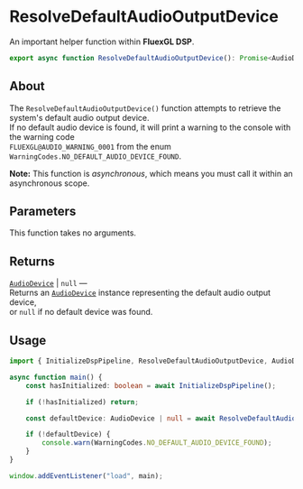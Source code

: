 # ResolveDefaultAudioOutputDevice

An important helper function within **FluexGL DSP**.

```ts
export async function ResolveDefaultAudioOutputDevice(): Promise<AudioDevice | null>;
```

## About

The `ResolveDefaultAudioOutputDevice()` function attempts to retrieve the system's default audio output device.  
If no default audio device is found, it will print a warning to the console with the warning code  
`FLUEXGL@AUDIO_WARNING_0001` from the enum `WarningCodes.NO_DEFAULT_AUDIO_DEVICE_FOUND`.

**Note:** This function is *asynchronous*, which means you must call it within an asynchronous scope.

## Parameters

This function takes no arguments.

## Returns

[`AudioDevice`](../core/AudioDevice.md) | `null` —  
Returns an [`AudioDevice`](../core/AudioDevice.md) instance representing the default audio output device,  
or `null` if no default device was found.

## Usage

```ts
import { InitializeDspPipeline, ResolveDefaultAudioOutputDevice, AudioDevice, WarningCodes } from "@fluexgl/dsp";

async function main() {
    const hasInitialized: boolean = await InitializeDspPipeline();

    if (!hasInitialized) return;

    const defaultDevice: AudioDevice | null = await ResolveDefaultAudioOutputDevice();

    if (!defaultDevice) {
        console.warn(WarningCodes.NO_DEFAULT_AUDIO_DEVICE_FOUND);
    }
}

window.addEventListener("load", main);
```